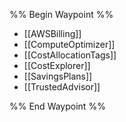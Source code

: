 %% Begin Waypoint %%
- [[AWSBilling]]
- [[ComputeOptimizer]]
- [[CostAllocationTags]]
- [[CostExplorer]]
- [[SavingsPlans]]
- [[TrustedAdvisor]]

%% End Waypoint %%
